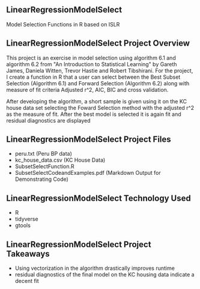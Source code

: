 ## LinearRegressionModelSelect
Model Selection Functions in R based on ISLR

## LinearRegressionModelSelect Project Overview
This project is an exercise in model selection using algorithm 6.1 and algorithm 6.2 from "An Introduction to Statistical Learning" by Gareth James, Daniela Witten, Trevor Hastie and Robert Tibshirani. For the project, I create a function in R that a user can select between the Best Subset Selection (Algorithm 6.1) and Forward Selection (Algorithm 6.2) along with measure of fit criteria Adjusted r^2, AIC, BIC and cross validation.

After developing the algorithm, a short sample is given using it on the KC house data set selecting the Foward Selection method with the adjusted r^2 as the measure of fit. After the best model is selected it is again fit and residual diagnostics are displayed

## LinearRegressionModelSelect Project Files
* peru.txt (Peru BP data)
* kc_house_data.csv (KC House Data)
* SubsetSelectFunction.R
* SubsetSelectCodeandExamples.pdf (Markdown Output for Demonstrating Code)

## LinearRegressionModelSelect Technology Used
* R
* tidyverse
* gtools

## LinearRegressionModelSelect Project Takeaways
* Using vectorization in the algorithm drastically improves runtime
* residual diagnostics of the final model on the KC housing data indicate a decent fit


